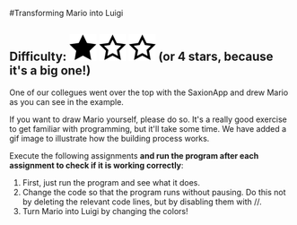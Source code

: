 #Transforming Mario into Luigi 
## Difficulty: ![Filled](../resources/star-filled.svg) ![Filled](../resources/star-outlined.svg) ![Outlined](../resources/star-outlined.svg) (or 4 stars, because it's a big one!) 

One of our collegues went over the top with the SaxionApp and drew Mario as you can see in the example.

If you want to draw Mario yourself, please do so. It's a really good exercise to get familiar with programming, but it'll take some time. We have added a gif image to illustrate how the building process works.

Execute the following assignments **and run the program after each assignment to check if it is working correctly**:
1. First, just run the program and see what it does.
2. Change the code so that the program runs without pausing. Do this not by deleting the relevant code lines, but by disabling them with //.
3. Turn Mario into Luigi by changing the colors!
 


